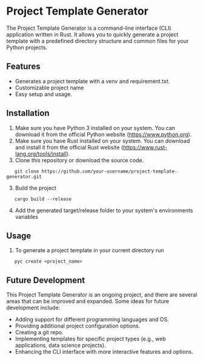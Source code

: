 # Project Template Generator

The Project Template Generator is a command-line interface (CLI) application written in Rust. 
It allows you to quickly generate a project template with a predefined directory structure and common files for your Python projects.

## Features
- Generates a project template with a venv and requirement.txt.
- Customizable project name
- Easy setup and usage.

## Installation
1. Make sure you have Python 3 installed on your system. You can download it from the official Python website (https://www.python.org).
2. Make sure you have Rust installed on your system. You can download and install it from the official Rust website (https://www.rust-lang.org/tools/install).
3. Clone this repository or download the source code.
```shell
   git clone https://github.com/your-username/project-template-generator.git
```
3. Build the project
```shell
   cargo build --release
```
4. Add the generated target/release folder to your system's environments variables

## Usage
1. To generate a project template in your current directory run
```shell
   pyc create <project_name>
```

## Future Development 
This Project Template Generator is an ongoing project, and there are several areas that can be improved and expanded. Some ideas for future development include:

- Adding support for different programming languages and OS.
- Providing additional project configuration options.
- Creating a git repo. 
- Implementing templates for specific project types (e.g., web applications, data science projects).
- Enhancing the CLI interface with more interactive features and options.
